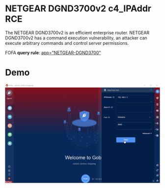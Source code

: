 # NETGEAR DGND3700v2 c4_IPAddr RCE

The NETGEAR DGND3700v2 is an efficient enterprise router. NETGEAR DGND3700v2 has a command execution vulnerability, an attacker can execute arbitrary commands and control server permissions.

FOFA **query rule**: [app="NETGEAR-DGND3700"](https://fofa.info/result?qbase64=YXBwPSJORVRHRUFSLURHTkQzNzAwIg%3D%3D)

# Demo

![NETGEAR_DGND3700v2_c4_IPAddr_RCE](NETGEAR_DGND3700v2_c4_IPAddr_RCE.gif)
